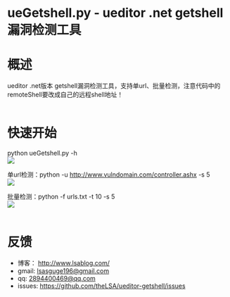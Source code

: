 ueGetshell.py - ueditor .net getshell漏洞检测工具
================================================

# 概述<br>
ueditor .net版本 getshell漏洞检测工具，支持单url、批量检测，注意代码中的remoteShell要改成自己的远程shell地址！<br><br>

# 快速开始<br>

python ueGetshell.py -h<br>
![](https://github.com/theLSA/ueditor-getshell/raw/master/demo/uegetshell00.png)<br>

单url检测：python -u http://www.vulndomain.com/controller.ashx -s 5<br>
![](https://github.com/theLSA/ueditor-getshell/raw/master/demo/uegetshell00.png)<br>

批量检测：python -f urls.txt -t 10 -s 5<br>
![](https://github.com/theLSA/ueditor-getshell/raw/master/demo/uegetshell00.png)<br><br>

# 反馈<br>
* 博客： http://www.lsablog.com/<br>
* gmail: lsasguge196@gmail.com<br>
* qq: 2894400469@qq.com<br>
* issues: https://github.com/theLSA/ueditor-getshell/issues<br>
